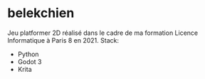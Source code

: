 # belekchien

Jeu platformer 2D réalisé dans le cadre de ma formation Licence Informatique à Paris 8 en 2021.
Stack:

 - Python
 - Godot 3
 - Krita
